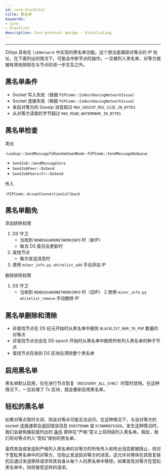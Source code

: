 ```yaml
---
id: core-blacklist
title: 黑名单
keywords: 
- core
- blacklist
description: Core protocol design - blacklisting.
---
```


---
Zilliqa 具有在 `libNetwork` 中实现的黑名单功能。这个想法是跟踪对等点的 IP 地址，在下面列出的情况下，可能会中断节点的操作。一旦被列入黑名单，对等方就被有效地排除在与节点的进一步交互之外。

## 黑名单条件

- Socket 写入失败（根据 `P2PComm::IsHostHavingNetworkIssue`）
- Socket 连接失败（根据 `P2PComm::IsHostHavingNetworkIssue`）
- 来自对等方的 Gossip 消息超过 `MAX_GOSSIP_MSG_SIZE_IN_BYTES`
- 从对等方读取的字节超过 `MAX_READ_WATERMARK_IN_BYTES`

## 黑名单检查

发出

-`Lookup::SendMessageToRandomSeedNode`
-`P2PComm::SendMessageNoQueue`
- `SendJob::SendMessageCore`
- `SendJobPeer::DoSend`
- `SendJobPeers<T>::DoSend`

传入

-`P2PComm::AcceptConnectionCallback`

## 黑名单豁免

添加排除权限

1. DS 守卫
   - 当收到 `NEWDSGUARDNETWORKINFO` 时（新IP）
   - 每当 DS 委员会更新时
2. 查找节点
   - 每次发送消息时
3. 使用 `miner_info.py whitelist_add` 手动添加 IP

删除排除权限

1. DS 守卫
   - 当收到 `NEWDSGUARDNETWORKINFO` 时（旧IP）
2.使用 `miner_info.py whitelist_remove` 手动删除 IP

## 黑名单删除和清除

- 非查找节点在 DS 纪元开始时从黑名单中删除 `BLACKLIST_NUM_TO_POP` 数量的对等点
- 非查找节点也会在 DS epoch 开始时从黑名单中删除所有列入黑名单的种子节点
- 查找节点在收到 DS 区块后清除整个黑名单

## 启用黑名单

黑名单默认启用，仅在进行节点恢复（`RECOVERY_ALL_SYNC`）时暂时禁用。在这种情况下，一旦处理了 Tx 区块，就会重新启用黑名单。

## 轻松的黑名单

如果对等点暂时关闭，则该对等点可能无法访问。在这种情况下，与该对等方的 socket 连接通常会返回错误消息 `EHOSTDOWN` 或 `ECONNREFUSED`。发生这种情况时，我们会避免像前面列出的 [条件](#黑名单条件) 那样在“严格”意义上将同级列入黑名单。相反，我们将对等点列入“宽松”类别的黑名单。

虽然来自或发送到严格列入黑名单的对等方的所有传入和传出消息都被阻止，但对于宽松黑名单中的对等方，仅阻止发送到对等方的消息。这允许对等体在其恢复联机后通过发送移除请求将其自身从每个人的黑名单中移除。如果发现对等方在宽松黑名单中，则将接受这样的请求。